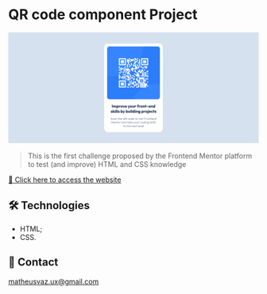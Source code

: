 # QR code component Project

![preview](./github/qr-code-component-preview.png)

> This is the first challenge proposed by the Frontend Mentor platform to test (and improve) HTML and CSS knowledge

[🔗 Click here to access the website](https://matheusvaz-dev.github.io/sidebar/)

## 🛠️ Technologies

- HTML;
- CSS.

## 📧 Contact

matheusvaz.ux@gmail.com
